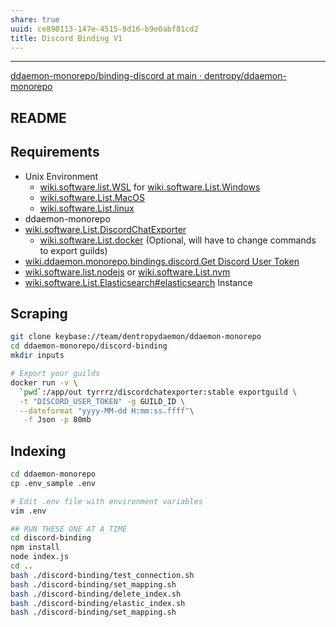 ```yaml
---
share: true
uuid: ce890113-147e-4515-8d16-b9e0abf81cd2
title: Discord Binding V1
---
```

---
[ddaemon-monorepo/binding-discord at main · dentropy/ddaemon-monorepo](https://github.com/dentropy/ddaemon-monorepo/tree/main/binding-discord)

## README

## Requirements

* Unix Environment
  * [wiki.software.list.WSL](/undefined) for [wiki.software.List.Windows](/undefined)
  * [wiki.software.List.MacOS](/undefined)
  * [wiki.software.List.linux](/undefined)
* ddaemon-monorepo
* [wiki.software.List.DiscordChatExporter](/undefined)
  * [wiki.software.List.docker](/undefined) (Optional, will have to change commands to export guilds)
* [wiki.ddaemon.monorepo.bindings.discord.Get Discord User Token](/undefined)
* [wiki.software.list.nodejs](/undefined) or [wiki.software.List.nvm](/undefined)
* [wiki.software.List.Elasticsearch#elasticsearch](/undefined) Instance

## Scraping

``` bash
git clone keybase://team/dentropydaemon/ddaemon-monorepo
cd ddaemon-monorepo/discord-binding
mkdir inputs

# Export your guilds
docker run -v \
  `pwd`:/app/out tyrrrz/discordchatexporter:stable exportguild \
  -t "DISCORD_USER_TOKEN" -g GUILD_ID \
  --dateformat "yyyy-MM-dd H:mm:ss.ffff"\
   -f Json -p 80mb
```

## Indexing 

``` bash
cd ddaemon-monorepo
cp .env_sample .env

# Edit .env file with environment variables
vim .env

## RUN THESE ONE AT A TIME
cd discord-binding
npm install
node index.js
cd ..
bash ./discord-binding/test_connection.sh
bash ./discord-binding/set_mapping.sh
bash ./discord-binding/delete_index.sh
bash ./discord-binding/elastic_index.sh
bash ./discord-binding/set_mapping.sh
```